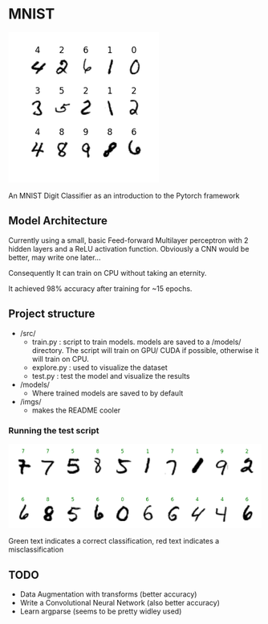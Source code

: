 # MNIST 

![](./imgs/fig.png)

An MNIST Digit Classifier as an introduction to the Pytorch framework

## Model Architecture

Currently using a small, basic Feed-forward Multilayer perceptron with 2 hidden layers and a ReLU activation function. Obviously a CNN would be better, may write one later... 

Consequently It can train on CPU without taking an eternity.

It achieved 98% accuracy after training for ~15 epochs.

## Project structure

* /src/
    * train.py : script to train models. models are saved to a /models/ directory. The script will train on GPU/ CUDA if possible, otherwise it will train on CPU.
    * explore.py : used to visualize the dataset
    * test.py : test the model and visualize the results
* /models/
    * Where trained models are saved to by default
* /imgs/
    * makes the README cooler

### Running the test script
![](./imgs/trained_model.png)

Green text indicates a correct classification, red text indicates a misclassification

## TODO

* Data Augmentation with transforms (better accuracy)
* Write a Convolutional Neural Network (also better accuracy)
* Learn argparse (seems to be pretty widley used)
